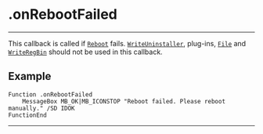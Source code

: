 # .onRebootFailed

---

This callback is called if [`Reboot`][1] fails. [`WriteUninstaller`][2], plug-ins, [`File`][3] and [`WriteRegBin`][4] should not be used in this callback.

## Example

	Function .onRebootFailed
		MessageBox MB_OK|MB_ICONSTOP "Reboot failed. Please reboot manually." /SD IDOK
	FunctionEnd

---

[1]: ../Reference/Reboot.md
[2]: ../Reference/WriteUninstaller.md
[3]: ../Reference/File.md
[4]: ../Reference/WriteRegBin.md